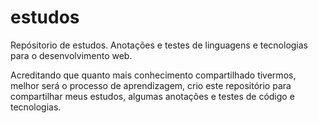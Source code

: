 # estudos
Repósitorio de estudos. Anotações e testes de linguagens e tecnologias para o desenvolvimento web.

Acreditando que quanto mais conhecimento compartilhado tivermos, melhor será o processo de aprendizagem, crio este repositório para compartilhar meus estudos, algumas anotações e testes de código e tecnologias.
